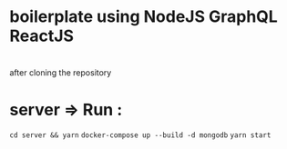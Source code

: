 # boilerplate using NodeJS GraphQL ReactJS

#
after cloning the repository
# server => Run :

`cd server && yarn`
`docker-compose up --build -d mongodb`
`yarn start`
